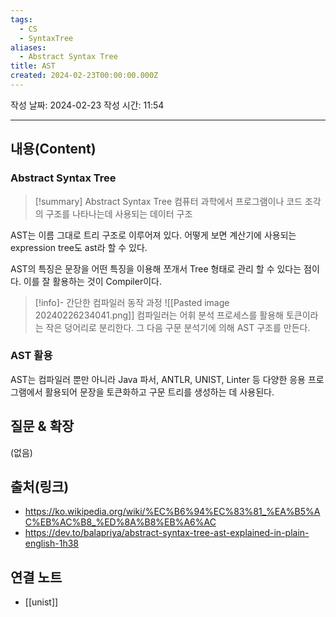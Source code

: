 ```yaml
---
tags:
  - CS
  - SyntaxTree
aliases:
  - Abstract Syntax Tree
title: AST
created: 2024-02-23T00:00:00.000Z
---
```

작성 날짜: 2024-02-23
작성 시간: 11:54


----
## 내용(Content)
### Abstract Syntax Tree
>[!summary] Abstract Syntax Tree
>컴퓨터 과학에서 프로그램이나 코드 조각의 구조를 나타나는데 사용되는 데이터 구조

AST는 이름 그대로 트리 구조로 이루어져 있다. 어떻게 보면 계산기에 사용되는 expression tree도 ast라 할 수 있다.

AST의 특징은 문장을 어떤 특징을 이용해 쪼개서 Tree 형태로 관리 할 수 있다는 점이다.
이를 잘 활용하는 것이 Compiler이다. 

>[!info]- 간단한 컴파일러 동작 과정
>![[Pasted image 20240226234041.png]]
>컴파일러는 어휘 분석 프로세스를 활용해 토큰이라는 작은 덩어리로 분리한다. 그 다음 구문 분석기에 의해 AST 구조를 만든다.


### AST 활용
AST는 컴파일러 뿐만 아니라 Java 파서, ANTLR, UNIST, Linter 등 다양한 응용 프로그램에서 활용되어 문장을 토큰화하고 구문 트리를 생성하는 데 사용된다.




## 질문 & 확장

(없음)

## 출처(링크)
- https://ko.wikipedia.org/wiki/%EC%B6%94%EC%83%81_%EA%B5%AC%EB%AC%B8_%ED%8A%B8%EB%A6%AC
- https://dev.to/balapriya/abstract-syntax-tree-ast-explained-in-plain-english-1h38

## 연결 노트
- [[unist]]








